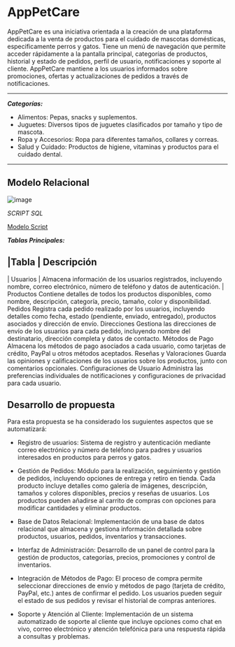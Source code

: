# AppPetCare
AppPetCare es una iniciativa orientada a la creación de una plataforma dedicada a la venta de productos para el cuidado de mascotas domésticas, especificamente perros y gatos. Tiene un menú de navegación que permite acceder rápidamente a la pantalla principal, categorías de productos, historial y estado de pedidos, perfil de usuario, notificaciones y soporte al cliente. AppPetCare mantiene a los usuarios informados sobre promociones, ofertas y actualizaciones de pedidos a través de notificaciones. 

---
***Categorías:***
- Alimentos: Pepas, snacks y suplementos.
- Juguetes: Diversos tipos de juguetes clasificados por tamaño y tipo de mascota.
- Ropa y Accesorios: Ropa para diferentes tamaños, collares y correas.
- Salud y Cuidado: Productos de higiene, vitaminas y productos para el cuidado dental.
---
## Modelo Relacional
![image](https://github.com/Nathalia-Benites/appPetCare/assets/167949641/baab40c1-d4dc-4170-960d-1dc1ee403253)


*SCRIPT SQL*

[Modelo Script](https://github.com/Nathalia-Benites/appPetCare/blob/main/Modelo%20relacional.sql)

***Tablas Principales:***

|Tabla	| Descripción
------------------------
| Usuarios	| Almacena información de los usuarios registrados, incluyendo nombre, correo electrónico, número de teléfono y datos de autenticación.
| Productos	Contiene detalles de todos los productos disponibles, como nombre, descripción, categoría, precio, tamaño, color y disponibilidad.
Pedidos	Registra cada pedido realizado por los usuarios, incluyendo detalles como fecha, estado (pendiente, enviado, entregado), productos asociados y dirección de envío.
Direcciones	Gestiona las direcciones de envío de los usuarios para cada pedido, incluyendo nombre del destinatario, dirección completa y datos de contacto.
Métodos de Pago	Almacena los métodos de pago asociados a cada usuario, como tarjetas de crédito, PayPal u otros métodos aceptados.
Reseñas y Valoraciones	Guarda las opiniones y calificaciones de los usuarios sobre los productos, junto con comentarios opcionales.
Configuraciones de Usuario	Administra las preferencias individuales de notificaciones y configuraciones de privacidad para cada usuario.



## Desarrollo de propuesta
Para esta propuesta se ha considerado los suguientes aspectos que se automatizará:

- Registro de usuarios: Sistema de registro y autenticación mediante correo electrónico y número de teléfono para padres y usuarios interesados en productos para perros y gatos.
  
- Gestión de Pedidos: Módulo para la realización, seguimiento y gestión de pedidos, incluyendo opciones de entrega y retiro en tienda. Cada producto incluye detalles como galería de imágenes, descripción, tamaños y colores disponibles, precios y reseñas de usuarios. Los productos pueden añadirse al carrito de compras con opciones para modificar cantidades y eliminar productos.
  
- Base de Datos Relacional: Implementación de una base de datos relacional que almacena y gestiona información detallada sobre productos, usuarios, pedidos, inventarios y transacciones.
  
- Interfaz de Administración: Desarrollo de un panel de control para la gestión de productos, categorías, precios, promociones y control de inventarios.
  
- Integración de Métodos de Pago: El proceso de compra permite seleccionar direcciones de envío y métodos de pago (tarjeta de crédito, PayPal, etc.) antes de confirmar el pedido. Los usuarios pueden seguir el estado de sus pedidos y revisar el historial de compras anteriores. 
  
- Soporte y Atención al Cliente: Implementación de un sistema automatizado de soporte al cliente que incluye opciones como chat en vivo, correo electrónico y atención telefónica para una respuesta rápida a consultas y problemas.




